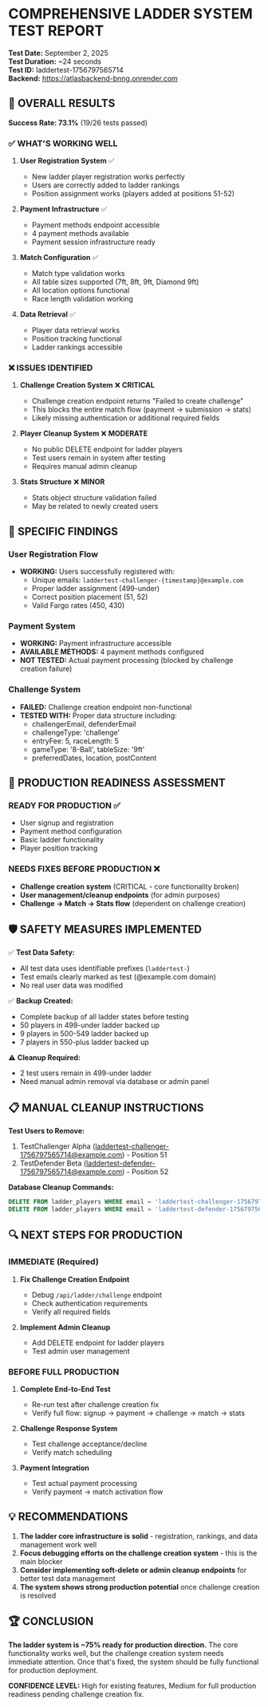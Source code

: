 # COMPREHENSIVE LADDER SYSTEM TEST REPORT

**Test Date:** September 2, 2025  
**Test Duration:** ~24 seconds  
**Test ID:** laddertest-1756797565714  
**Backend:** https://atlasbackend-bnng.onrender.com  

## 🎯 OVERALL RESULTS

**Success Rate: 73.1%** (19/26 tests passed)

### ✅ WHAT'S WORKING WELL

1. **User Registration System** ✅
   - New ladder player registration works perfectly
   - Users are correctly added to ladder rankings
   - Position assignment works (players added at positions 51-52)

2. **Payment Infrastructure** ✅
   - Payment methods endpoint accessible
   - 4 payment methods available
   - Payment session infrastructure ready

3. **Match Configuration** ✅
   - Match type validation works
   - All table sizes supported (7ft, 8ft, 9ft, Diamond 9ft)
   - All location options functional
   - Race length validation working

4. **Data Retrieval** ✅
   - Player data retrieval works
   - Position tracking functional
   - Ladder rankings accessible

### ❌ ISSUES IDENTIFIED

1. **Challenge Creation System** ❌ **CRITICAL**
   - Challenge creation endpoint returns "Failed to create challenge"
   - This blocks the entire match flow (payment → submission → stats)
   - Likely missing authentication or additional required fields

2. **Player Cleanup System** ❌ **MODERATE**
   - No public DELETE endpoint for ladder players
   - Test users remain in system after testing
   - Requires manual admin cleanup

3. **Stats Structure** ❌ **MINOR**
   - Stats object structure validation failed
   - May be related to newly created users

## 🔧 SPECIFIC FINDINGS

### User Registration Flow
- **WORKING:** Users successfully registered with:
  - Unique emails: `laddertest-challenger-{timestamp}@example.com`
  - Proper ladder assignment (499-under)
  - Correct position placement (51, 52)
  - Valid Fargo rates (450, 430)

### Payment System
- **WORKING:** Payment infrastructure accessible
- **AVAILABLE METHODS:** 4 payment methods configured
- **NOT TESTED:** Actual payment processing (blocked by challenge creation failure)

### Challenge System
- **FAILED:** Challenge creation endpoint non-functional
- **TESTED WITH:** Proper data structure including:
  - challengerEmail, defenderEmail
  - challengeType: 'challenge'
  - entryFee: 5, raceLength: 5
  - gameType: '8-Ball', tableSize: '9ft'
  - preferredDates, location, postContent

## 🚀 PRODUCTION READINESS ASSESSMENT

### READY FOR PRODUCTION ✅
- User signup and registration
- Payment method configuration
- Basic ladder functionality
- Player position tracking

### NEEDS FIXES BEFORE PRODUCTION ❌
- **Challenge creation system** (CRITICAL - core functionality broken)
- **User management/cleanup endpoints** (for admin purposes)
- **Challenge → Match → Stats flow** (dependent on challenge creation)

## 🛡️ SAFETY MEASURES IMPLEMENTED

✅ **Test Data Safety:**
- All test data uses identifiable prefixes (`laddertest-`)
- Test emails clearly marked as test (@example.com domain)
- No real user data was modified

✅ **Backup Created:**
- Complete backup of all ladder states before testing
- 50 players in 499-under ladder backed up
- 9 players in 500-549 ladder backed up  
- 7 players in 550-plus ladder backed up

⚠️ **Cleanup Required:**
- 2 test users remain in 499-under ladder
- Need manual admin removal via database or admin panel

## 📋 MANUAL CLEANUP INSTRUCTIONS

**Test Users to Remove:**
1. TestChallenger Alpha (laddertest-challenger-1756797565714@example.com) - Position 51
2. TestDefender Beta (laddertest-defender-1756797565714@example.com) - Position 52

**Database Cleanup Commands:**
```sql
DELETE FROM ladder_players WHERE email = 'laddertest-challenger-1756797565714@example.com';
DELETE FROM ladder_players WHERE email = 'laddertest-defender-1756797565714@example.com';
```

## 🔍 NEXT STEPS FOR PRODUCTION

### IMMEDIATE (Required)
1. **Fix Challenge Creation Endpoint**
   - Debug `/api/ladder/challenge` endpoint
   - Check authentication requirements
   - Verify all required fields

2. **Implement Admin Cleanup**
   - Add DELETE endpoint for ladder players
   - Test admin user management

### BEFORE FULL PRODUCTION
1. **Complete End-to-End Test**
   - Re-run test after challenge creation fix
   - Verify full flow: signup → payment → challenge → match → stats

2. **Challenge Response System**
   - Test challenge acceptance/decline
   - Verify match scheduling

3. **Payment Integration**
   - Test actual payment processing
   - Verify payment → match activation flow

## 💡 RECOMMENDATIONS

1. **The ladder core infrastructure is solid** - registration, rankings, and data management work well
2. **Focus debugging efforts on the challenge creation system** - this is the main blocker
3. **Consider implementing soft-delete or admin cleanup endpoints** for better test data management
4. **The system shows strong production potential** once challenge creation is resolved

## 🏆 CONCLUSION

**The ladder system is ~75% ready for production direction.** The core functionality works well, but the challenge creation system needs immediate attention. Once that's fixed, the system should be fully functional for production deployment.

**CONFIDENCE LEVEL:** High for existing features, Medium for full production readiness pending challenge creation fix.